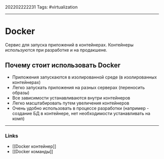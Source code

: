 202202222231
Tags: #virtualization

--- 
# Docker
Сервис для запуска приложений в контейнерах. Контейнеры используются при разработке и на продакшене.

## Почему стоит использовать Docker
- Приложения запускаются в изолированной среде (в изолированных контейнерах)
- Легко запускать приложения на разных серверах (переносить образы)
- Все зависимости устанавливаются внутри контейнеров
- Легко масштабировать путем увеличения контейнеров
- Очень удобно использовать в процессе разработки (например - создание БД в контейнере, нет необходимости устанавливать на комп)

--- 
### Links
- [[Docker контейнер]]
- [[Docker команды]]